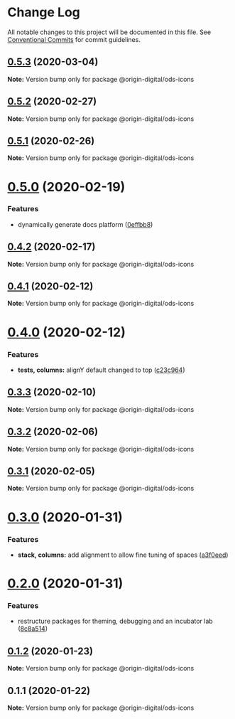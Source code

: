 # Change Log

All notable changes to this project will be documented in this file.
See [Conventional Commits](https://conventionalcommits.org) for commit guidelines.

## [0.5.3](https://bitbucket.orgn.io/od/origin-ui/compare/@origin-digital/ods-icons@0.5.2...@origin-digital/ods-icons@0.5.3) (2020-03-04)

**Note:** Version bump only for package @origin-digital/ods-icons





## [0.5.2](https://bitbucket.orgn.io/od/origin-ui/compare/@origin-digital/ods-icons@0.5.1...@origin-digital/ods-icons@0.5.2) (2020-02-27)

**Note:** Version bump only for package @origin-digital/ods-icons





## [0.5.1](https://bitbucket.orgn.io/od/origin-ui/compare/@origin-digital/ods-icons@0.5.0...@origin-digital/ods-icons@0.5.1) (2020-02-26)

**Note:** Version bump only for package @origin-digital/ods-icons





# [0.5.0](https://bitbucket.orgn.io/od/origin-ui/compare/@origin-digital/ods-icons@0.4.2...@origin-digital/ods-icons@0.5.0) (2020-02-19)


### Features

* dynamically generate docs platform ([0effbb8](https://bitbucket.orgn.io/od/origin-ui/commits/0effbb8))





## [0.4.2](https://bitbucket.orgn.io/od/origin-ui/compare/@origin-digital/ods-icons@0.5.0...@origin-digital/ods-icons@0.4.2) (2020-02-17)

**Note:** Version bump only for package @origin-digital/ods-icons

## [0.4.1](https://bitbucket.orgn.io/od/origin-ui/compare/@origin-digital/ods-icons@0.4.0...@origin-digital/ods-icons@0.4.1) (2020-02-12)

**Note:** Version bump only for package @origin-digital/ods-icons

# [0.4.0](https://bitbucket.orgn.io/od/origin-ui/compare/@origin-digital/ods-icons@0.3.3...@origin-digital/ods-icons@0.4.0) (2020-02-12)

### Features

- **tests, columns:** alignY default changed to top ([c23c964](https://bitbucket.orgn.io/od/origin-ui/commits/c23c964))

## [0.3.3](https://bitbucket.orgn.io/od/origin-ui/compare/@origin-digital/ods-icons@0.3.2...@origin-digital/ods-icons@0.3.3) (2020-02-10)

**Note:** Version bump only for package @origin-digital/ods-icons

## [0.3.2](https://bitbucket.orgn.io/od/origin-ui/compare/@origin-digital/ods-icons@0.3.1...@origin-digital/ods-icons@0.3.2) (2020-02-06)

**Note:** Version bump only for package @origin-digital/ods-icons

## [0.3.1](https://bitbucket.orgn.io/od/origin-ui/compare/@origin-digital/ods-icons@0.3.0...@origin-digital/ods-icons@0.3.1) (2020-02-05)

**Note:** Version bump only for package @origin-digital/ods-icons

# [0.3.0](https://bitbucket.orgn.io/od/origin-ui/compare/@origin-digital/ods-icons@0.2.0...@origin-digital/ods-icons@0.3.0) (2020-01-31)

### Features

- **stack, columns:** add alignment to allow fine tuning of spaces ([a3f0eed](https://bitbucket.orgn.io/od/origin-ui/commits/a3f0eed))

# [0.2.0](https://bitbucket.orgn.io/od/origin-ui/compare/@origin-digital/ods-icons@0.1.2...@origin-digital/ods-icons@0.2.0) (2020-01-31)

### Features

- restructure packages for theming, debugging and an incubator lab ([8c8a514](https://bitbucket.orgn.io/od/origin-ui/commits/8c8a514))

## [0.1.2](https://bitbucket.orgn.io/od/origin-ui/compare/@origin-digital/ods-icons@0.1.1...@origin-digital/ods-icons@0.1.2) (2020-01-23)

**Note:** Version bump only for package @origin-digital/ods-icons

## 0.1.1 (2020-01-22)

**Note:** Version bump only for package @origin-digital/ods-icons
